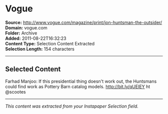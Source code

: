 # Vogue

**Source:** http://www.vogue.com/magazine/print/jon-huntsman-the-outsider/  
**Domain:** vogue.com  
**Folder:** Archive  
**Added:** 2011-08-22T16:32:23  
**Content Type:** Selection Content Extracted  
**Selection Length:** 154 characters  


---

## Selected Content

Farhad Manjoo: If this presidential thing doesn't work out, the Huntsmans could find work as Pottery Barn catalog models. http://bit.ly/qUEIEY ht @scootes

---

*This content was extracted from your Instapaper Selection field.*